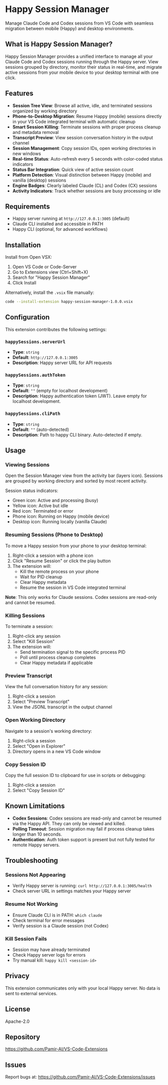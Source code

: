 # Happy Session Manager

Manage Claude Code and Codex sessions from VS Code with seamless migration between mobile (Happy) and desktop environments.

## What is Happy Session Manager?

Happy Session Manager provides a unified interface to manage all your Claude Code and Codex sessions running through the Happy server. View sessions grouped by directory, monitor their status in real-time, and migrate active sessions from your mobile device to your desktop terminal with one click.

## Features

- **Session Tree View**: Browse all active, idle, and terminated sessions organized by working directory
- **Phone-to-Desktop Migration**: Resume Happy (mobile) sessions directly in your VS Code integrated terminal with automatic cleanup
- **Smart Session Killing**: Terminate sessions with proper process cleanup and metadata removal
- **Transcript Preview**: View session conversation history in the output channel
- **Session Management**: Copy session IDs, open working directories in new windows
- **Real-time Status**: Auto-refresh every 5 seconds with color-coded status indicators
- **Status Bar Integration**: Quick view of active session count
- **Platform Detection**: Visual distinction between Happy (mobile) and vanilla (desktop) sessions
- **Engine Badges**: Clearly labeled Claude (CL) and Codex (CX) sessions
- **Activity Indicators**: Track whether sessions are busy processing or idle

## Requirements

- Happy server running at `http://127.0.0.1:3005` (default)
- Claude CLI installed and accessible in PATH
- Happy CLI (optional, for advanced workflows)

## Installation

Install from Open VSX:

1. Open VS Code or Code-Server
2. Go to Extensions view (Ctrl+Shift+X)
3. Search for "Happy Session Manager"
4. Click Install

Alternatively, install the `.vsix` file manually:

```bash
code --install-extension happy-session-manager-1.0.0.vsix
```

## Configuration

This extension contributes the following settings:

### `happySessions.serverUrl`
- **Type**: `string`
- **Default**: `http://127.0.0.1:3005`
- **Description**: Happy server URL for API requests

### `happySessions.authToken`
- **Type**: `string`
- **Default**: `""` (empty for localhost development)
- **Description**: Happy authentication token (JWT). Leave empty for localhost development.

### `happySessions.cliPath`
- **Type**: `string`
- **Default**: `""` (auto-detected)
- **Description**: Path to happy CLI binary. Auto-detected if empty.

## Usage

### Viewing Sessions

Open the Session Manager view from the activity bar (layers icon). Sessions are grouped by working directory and sorted by most recent activity.

Session status indicators:
- Green icon: Active and processing (busy)
- Yellow icon: Active but idle
- Red icon: Terminated or error
- Phone icon: Running on Happy (mobile device)
- Desktop icon: Running locally (vanilla Claude)

### Resuming Sessions (Phone to Desktop)

To move a Happy session from your phone to your desktop terminal:

1. Right-click a session with a phone icon
2. Click "Resume Session" or click the play button
3. The extension will:
   - Kill the remote process on your phone
   - Wait for PID cleanup
   - Clear Happy metadata
   - Resume the session in VS Code integrated terminal

**Note**: This only works for Claude sessions. Codex sessions are read-only and cannot be resumed.

### Killing Sessions

To terminate a session:

1. Right-click any session
2. Select "Kill Session"
3. The extension will:
   - Send termination signal to the specific process PID
   - Poll until process cleanup completes
   - Clear Happy metadata if applicable

### Preview Transcript

View the full conversation history for any session:

1. Right-click a session
2. Select "Preview Transcript"
3. View the JSONL transcript in the output channel

### Open Working Directory

Navigate to a session's working directory:

1. Right-click a session
2. Select "Open in Explorer"
3. Directory opens in a new VS Code window

### Copy Session ID

Copy the full session ID to clipboard for use in scripts or debugging:

1. Right-click a session
2. Select "Copy Session ID"

## Known Limitations

- **Codex Sessions**: Codex sessions are read-only and cannot be resumed via the Happy API. They can only be viewed and killed.
- **Polling Timeout**: Session migration may fail if process cleanup takes longer than 10 seconds.
- **Authentication**: Auth token support is present but not fully tested for remote Happy servers.

## Troubleshooting

### Sessions Not Appearing
- Verify Happy server is running: `curl http://127.0.0.1:3005/health`
- Check server URL in settings matches your Happy server

### Resume Not Working
- Ensure Claude CLI is in PATH: `which claude`
- Check terminal for error messages
- Verify session is a Claude session (not Codex)

### Kill Session Fails
- Session may have already terminated
- Check Happy server logs for errors
- Try manual kill: `happy kill <session-id>`

## Privacy

This extension communicates only with your local Happy server. No data is sent to external services.

## License

Apache-2.0

## Repository

https://github.com/Pamir-AI/VS-Code-Extensions

## Issues

Report bugs at: https://github.com/Pamir-AI/VS-Code-Extensions/issues
